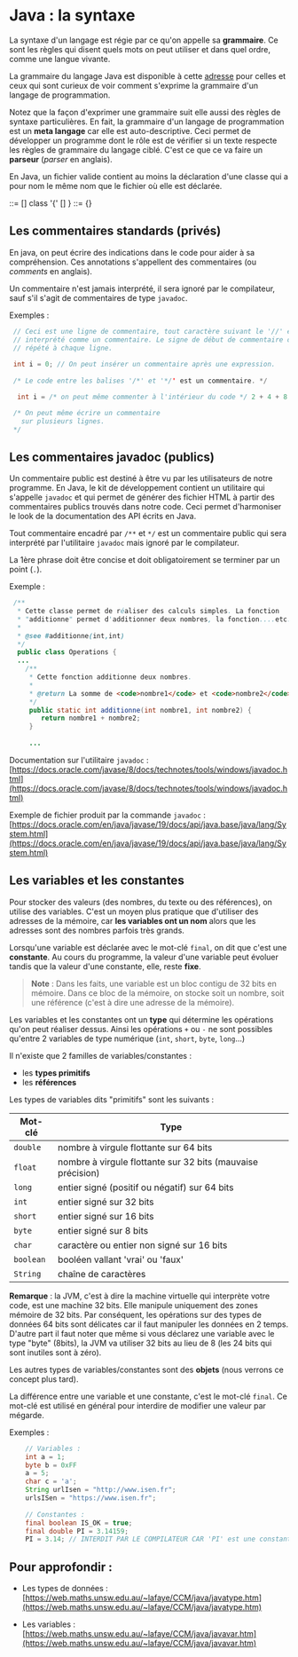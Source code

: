 # Java : la syntaxe

La syntaxe d'un langage est régie par ce qu'on appelle sa **grammaire**. Ce sont 
les règles qui disent quels mots on peut utiliser et dans quel ordre, comme une 
langue vivante.

La grammaire du langage Java est disponible à cette
[adresse](https://docs.oracle.com/javase/specs/jls/se7/html/jls-18.html) 
pour celles et ceux qui sont curieux de voir comment s'exprime la grammaire d'un 
langage de programmation.

Notez que la façon d'exprimer une grammaire suit elle aussi des règles de 
syntaxe particulières. En fait, la grammaire d'un langage de programmation est 
un **meta langage** car elle est auto-descriptive. Ceci permet de développer un 
programme dont le rôle est de vérifier si un texte respecte les règles de 
grammaire du langage ciblé. C'est ce que ce va faire un **parseur** (*parser*
en anglais).

En Java, un fichier valide contient au moins la déclaration d'une classe qui a 
pour nom le même nom que le fichier où elle est déclarée.

<ClassDeclaraction> ::= [<Modifier>] class <Texte> '{' [<Instructions>] }
<Modifier> ::= {}



## Les commentaires standards (privés)

En java, on peut écrire des indications dans le code pour aider à sa 
compréhension. Ces annotations s'appellent des commentaires (ou *comments* en 
anglais).

Un commentaire n'est jamais interprété, il sera ignoré par le compilateur, sauf 
s'il s'agit de commentaires de type `javadoc`.

Exemples :

```java
 // Ceci est une ligne de commentaire, tout caractère suivant le '//' est
 // interprété comme un commentaire. Le signe de début de commentaire doit être 
 // répété à chaque ligne.
 
 int i = 0; // On peut insérer un commentaire après une expression.
 
 /* Le code entre les balises '/*' et '*/' est un commentaire. */

  int i = /* on peut même commenter à l'intérieur du code */ 2 + 4 + 8 + 16;

 /* On peut même écrire un commentaire 
   sur plusieurs lignes.
 */
```

## Les commentaires javadoc (publics)

Un commentaire public est destiné à être vu par les utilisateurs de notre 
programme. En Java, le kit de développement contient un utilitaire qui s'appelle
`javadoc` et qui permet de générer des fichier HTML à partir des commentaires
publics trouvés dans notre code. Ceci permet d'harmoniser le look de la 
documentation des API écrits en Java.

Tout commentaire encadré par `/**` et `*/` est un commentaire public qui sera
interprété par l'utilitaire `javadoc` mais ignoré par le compilateur.

La 1ère phrase doit être concise et doit obligatoirement se terminer par un 
point (`.`).

Exemple : 

```java
 /** 
  * Cette classe permet de réaliser des calculs simples. La fonction 
  * "additionne" permet d'additionner deux nombres, la fonction....etc.
  *
  * @see #additionne(int,int)
  */
  public class Operations {
  ...
	/**
	 * Cette fonction additionne deux nombres.
	 *
	 * @return La somme de <code>nombre1</code> et <code>nombre2</code>.
	 */
	 public static int additionne(int nombre1, int nombre2) {
		return nombre1 + nombre2;
	 }
	 
	 ...
```

Documentation sur l'utilitaire `javadoc` : [https://docs.oracle.com/javase/8/docs/technotes/tools/windows/javadoc.html](https://docs.oracle.com/javase/8/docs/technotes/tools/windows/javadoc.html)


Exemple de fichier produit par la commande `javadoc` : [https://docs.oracle.com/en/java/javase/19/docs/api/java.base/java/lang/System.html](https://docs.oracle.com/en/java/javase/19/docs/api/java.base/java/lang/System.html)




## Les variables et les constantes

Pour stocker des valeurs (des nombres, du texte ou des références), on utilise
des variables. C'est un moyen plus pratique que d'utiliser des adresses de la 
mémoire, car **les variables ont un nom** alors que les adresses sont des 
nombres parfois très grands.

Lorsqu'une variable est déclarée avec le mot-clé `final`, on dit que c'est une 
**constante**. Au cours du programme, la valeur d'une variable peut évoluer 
tandis que la valeur d'une constante, elle, reste **fixe**.

> **Note** :
> Dans les faits, une variable est un bloc contigu de 32 bits en mémoire. 
> Dans ce bloc de la mémoire, on stocke soit un nombre, soit une référence 
> (c'est à dire une adresse de la mémoire). 

Les variables et les constantes ont un **type** qui détermine les opérations 
qu'on peut réaliser dessus. Ainsi les opérations `+` ou `-` ne sont possibles 
qu'entre 2 variables de type numérique (`int`, `short`, `byte`, `long`...)

Il n'existe que 2 familles de variables/constantes : 

+ les **types primitifs**
+ les **références**

Les types de variables dits "primitifs" sont les suivants :

|Mot-clé   | Type                                                        |
|----------|-------------------------------------------------------------|
| `double` | nombre à virgule flottante sur 64 bits                      |
| `float`  | nombre à virgule flottante sur 32 bits (mauvaise précision) |
| `long`   | entier signé (positif ou négatif) sur 64 bits               |
| `int`    | entier signé sur 32 bits                                    |
| `short`  | entier signé sur 16 bits                                    |
| `byte`   | entier signé sur 8 bits                                     |
| `char`   | caractère ou entier non signé sur 16 bits                   |
| `boolean`| booléen vallant 'vrai' ou 'faux'                            |
| `String` | chaîne de caractères                                        |

**Remarque** : la JVM, c'est à dire la machine virtuelle qui interprète votre 
code, est une machine 32 bits. Elle manipule uniquement des zones mémoire de 32 
bits. Par conséquent, les opérations sur des types de données 64 bits sont 
délicates car il faut manipuler les données en 2 temps. D'autre part il faut 
noter que même si vous déclarez une variable avec le type "byte" (8bits), la JVM
va utiliser 32 bits au lieu de 8 (les 24 bits qui sont inutiles sont à zéro).

Les autres types de variables/constantes sont des **objets** (nous verrons ce 
concept plus tard).

La différence entre une variable et une constante, c'est le mot-clé `final`. Ce
mot-clé est utilisé en général pour interdire de modifier une valeur par mégarde.

Exemples :

```java
	// Variables :
	int a = 1;
	byte b = 0xFF
	a = 5;
	char c = 'a';
	String urlIsen = "http://www.isen.fr";
	urlsISen = "https://www.isen.fr";
	
	// Constantes :
	final boolean IS_OK = true;
	final double PI = 3.14159;
	PI = 3.14; // INTERDIT PAR LE COMPILATEUR CAR 'PI' est une constante
```



## Pour approfondir :

- Les types de données :  [https://web.maths.unsw.edu.au/~lafaye/CCM/java/javatype.htm](https://web.maths.unsw.edu.au/~lafaye/CCM/java/javatype.htm)

- Les variables :  [https://web.maths.unsw.edu.au/~lafaye/CCM/java/javavar.htm](https://web.maths.unsw.edu.au/~lafaye/CCM/java/javavar.htm)
